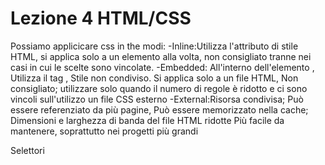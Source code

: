 # Lezione 4 HTML/CSS

Possiamo applicicare css in the modi:
-Inline:Utilizza l'attributo di stile HTML, si applica solo a un elemento alla volta, non consigliato tranne nei casi in cui le scelte sono vincolate.
-Embedded: All'interno dell'elemento <head>, Utilizza il tag <stile>, Stile non condiviso. Si applica solo a un file HTML, Non consigliato; utilizzare 
            solo quando il numero di regole è ridotto e ci sono vincoli sull'utilizzo un file CSS esterno
-External:Risorsa condivisa; Può essere referenziato da più pagine, Può essere memorizzato nella cache; Dimensioni e larghezza di banda del file HTML ridotte 
            Più facile da mantenere, soprattutto nei progetti più grandi

Selettori 